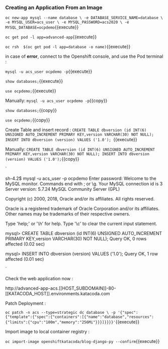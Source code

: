 ### Creating an Application From an Image


`oc new-app mysql --name database \
     -e DATABASE_SERVICE_NAME=database \
    -e MYSQL_USER=acs_user \
    -e MYSQL_PASSWORD=acs2020 \
    -e MYSQL_DATABASE=ocpdemo`{{execute}}


`oc get pod -l app=advanced-app`{{execute}}


`oc rsh  $(oc get pod -l app=database -o name)`{{execute}}

in case of **error**, connect to the Openshift console, and use the Pod terminal  :


`mysql -u acs_user ocpdemo -p`{{execute}}

`show databases;`{{execute}}

`use ocpdemo;`{{execute}}

Manually:
`mysql -u acs_user ocpdemo -p`{{copy}}

`show databases;`{{copy}}

`use ocpdemo;`{{copy}}


Create Table and insert record :
`CREATE TABLE dbversion (id INT(6) UNSIGNED AUTO_INCREMENT PRIMARY KEY,version VARCHAR(30) NOT NULL);
INSERT INTO dbversion (version) VALUES ('1.0');
`{{execute}}

Manually:
`CREATE TABLE dbversion (id INT(6) UNSIGNED AUTO_INCREMENT PRIMARY KEY,version VARCHAR(30) NOT NULL);
INSERT INTO dbversion (version) VALUES ('1.0');`{{copy}}




`



sh-4.2$ mysql -u acs_user -p ocpdemo
Enter password:
Welcome to the MySQL monitor.  Commands end with ; or \g.
Your MySQL connection id is 3
Server version: 5.7.24 MySQL Community Server (GPL)

Copyright (c) 2000, 2018, Oracle and/or its affiliates. All rights reserved.

Oracle is a registered trademark of Oracle Corporation and/or its
affiliates. Other names may be trademarks of their respective
owners.

Type 'help;' or '\h' for help. Type '\c' to clear the current input statement.

mysql> CREATE TABLE dbversion (id INT(6) UNSIGNED AUTO_INCREMENT PRIMARY KEY,version VARCHAR(30) NOT NULL);
Query OK, 0 rows affected (0.02 sec)

mysql> INSERT INTO dbversion (version) VALUES ('1.0');
Query OK, 1 row affected (0.01 sec)

`

Check the web application now :


http://advanced-app-acs.[[HOST_SUBDOMAIN]]-80-[[KATACODA_HOST]].environments.katacoda.com






Patch Deployment :

`oc patch -n acs --type=strategic dc database \
 -p '{"spec":{"template":{"spec":{"containers":[{"name":"database","resources": {"limits":{"cpu":"100m","memory":"256Mi"}}}]}}}}'`{{execute}}



Import image to local container registry :


`oc import-image openshiftkatacoda/blog-django-py --confirm`{{execute}}









